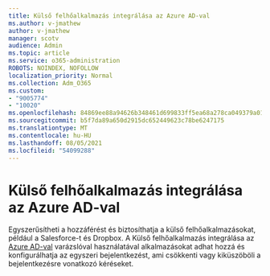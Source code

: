 ```yaml
---
title: Külső felhőalkalmazás integrálása az Azure AD-val
ms.author: v-jmathew
author: v-jmathew
manager: scotv
audience: Admin
ms.topic: article
ms.service: o365-administration
ROBOTS: NOINDEX, NOFOLLOW
localization_priority: Normal
ms.collection: Adm_O365
ms.custom:
- "9005774"
- "10020"
ms.openlocfilehash: 84869ee88a94626b348461d699833ff5ea68a278ca049379a01c5209e4b1d076
ms.sourcegitcommit: b5f7da89a650d2915dc652449623c78be6247175
ms.translationtype: MT
ms.contentlocale: hu-HU
ms.lasthandoff: 08/05/2021
ms.locfileid: "54099288"
---
```

# <a name="integrate-a-third-party-cloud-app-with-azure-ad"></a>Külső felhőalkalmazás integrálása az Azure AD-val

Egyszerűsítheti a hozzáférést és biztosíthatja a külső felhőalkalmazásokat, például a Salesforce-t és Dropbox. A Külső felhőalkalmazás integrálása az [Azure AD-val](https://go.microsoft.com/fwlink/?linkid=2157464) varázslóval használatával alkalmazásokat adhat hozzá és konfigurálhatja az egyszeri bejelentkezést, ami csökkenti vagy kiküszöböli a bejelentkezésre vonatkozó kéréseket.
